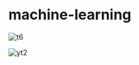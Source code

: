 # machine-learning

![t6](https://github.com/LucasMateus500/machine-learning/assets/126467107/5d24c202-c646-4217-a42f-2d29a4d7cf25)





![yt2](https://github.com/LucasMateus500/machine-learning/assets/126467107/5a0bcea8-1a7a-4e99-a88d-23630e5808f3)



